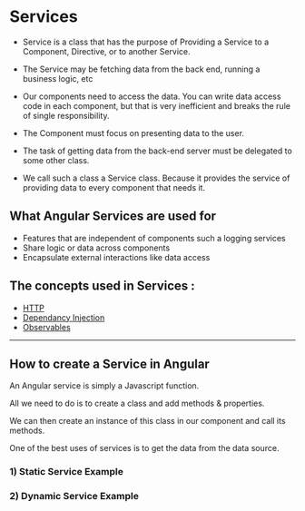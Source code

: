 # Services 

 - Service is a class that has the purpose of Providing a Service to a Component, Directive, or to another Service. 
 
 - The Service may be fetching data from the back end, running a business logic, etc
 - Our components need to access the data. You can write data access code in each component, but that is very inefficient and breaks the rule of single responsibility. 
 
 - The Component must focus on presenting data to the user. 
 
 - The task of getting data from the back-end server must be delegated to some other class.
 
 -   We call such a class a Service class. Because it provides the service of providing data to every component that needs it.

## What Angular Services are used for
- Features that are independent of components such a logging services
- Share logic or data across components
- Encapsulate external interactions like data access

## The concepts used in Services :
- [HTTP](https://developer.mozilla.org/en-US/docs/Web/HTTP)
- [Dependancy Injection](https://github.com/Girish-GAP/Angular/blob/main/Service_Dependancy/Dependancy.md)
- [Observables](https://github.com/Girish-GAP/Angular/blob/main/Service_Dependancy/observables.md)
 
------------------------------------------------- 

## How to create a Service in Angular
An Angular service is simply a Javascript function. 

All we need to do is to create a class and add methods & properties. 

We can then create an instance of this class in our component and call its methods.

One of the best uses of services is to get the data from the data source. 

### 1) Static Service Example
### 2) Dynamic Service Example

